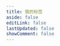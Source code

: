 ```yaml
---
title: 我的标签
aside: false
editLink: false
lastUpdated: false
showComment: false
---
```


<ClientOnly>
	<Tag />
</ClientOnly>